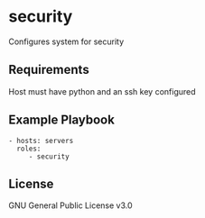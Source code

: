 security
=========

Configures system for security

Requirements
------------

Host must have python and an ssh key configured

Example Playbook
----------------

    - hosts: servers
      roles:
         - security

License
-------

GNU General Public License v3.0
